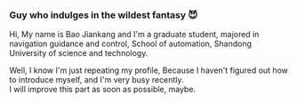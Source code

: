 ###  Guy who indulges in the wildest fantasy    :smiling_imp:
Hi, My name is Bao Jiankang and I'm a graduate student, majored in navigation guidance and control, School of automation, Shandong University of science and technology.<br>

Well, I know I'm just repeating my profile, Because I haven't figured out how to introduce myself, and I'm very busy recently. <br>
I will improve this part as soon as possible, maybe.<br>

